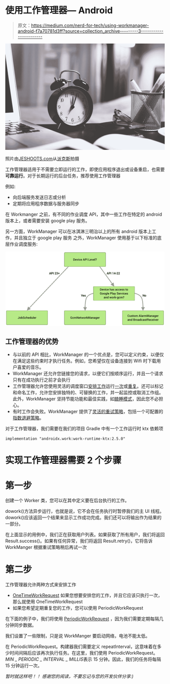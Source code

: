 # 使用工作管理器— Android

> 原文：<https://medium.com/nerd-for-tech/using-workmanager-android-f7a70781d3ff?source=collection_archive---------3----------------------->

![](img/a3f50b016062adfd1aae44991b4ffd53.png)

照片由[JESHOOTS.com](https://www.pexels.com/@jeshoots-com-147458?utm_content=attributionCopyText&utm_medium=referral&utm_source=pexels)从[派克斯](https://www.pexels.com/photo/black-twin-bell-alarm-desk-clock-on-table-714701/?utm_content=attributionCopyText&utm_medium=referral&utm_source=pexels)拍摄

工作管理器适用于不需要立即运行的工作，即使应用程序退出或设备重启，也需要**可靠运行**。对于长期运行的后台任务，推荐使用工作管理器

例如:

*   向后端服务发送日志或分析
*   定期将应用程序数据与服务器同步

在 Workmanger 之前，有不同的作业调度 API，其中一些工作在特定的 android 版本上，或者需要安装 google play 服务。

另一方面，WorkManager 可以在冰淇淋三明治以上的所有 android 版本上工作，并且独立于 google play 服务
之外，WorkManager 使用基于以下标准的底层作业调度服务:

![](img/3957b3b2597a251507786345a01d5656.png)

## **工作管理器的优势**

*   与以前的 API 相比，WorkManager 的一个优点是，您可以定义约束，以便仅在满足这些约束时才执行任务。例如，您希望仅在设备连接到 Wifi 时下载用户喜爱的音乐。
*   WorkManager 还允许您链接您的请求，以便它们按顺序运行，并且一个请求只有在成功执行之前才会执行
*   工作管理器允许您使用灵活的调度窗口[安排工作](https://developer.android.com/topic/libraries/architecture/workmanager/how-to/define-work)运行[一次](https://developer.android.com/reference/androidx/work/OneTimeWorkRequest)或[重复](https://developer.android.com/reference/androidx/work/PeriodicWorkRequest)。还可以标记和命名工作，允许您安排独特的、可替换的工作，并一起监控或取消工作组。此外，WorkManager 坚持节能功能和最佳实践，如[瞌睡模式](https://developer.android.com/training/monitoring-device-state/doze-standby)，因此您不必担心。
*   有时工作会失败。WorkManager 提供了[灵活的重试策略](https://developer.android.com/topic/libraries/architecture/workmanager/how-to/define-work#retries_backoff)，包括一个可配置的[指数退避策略](https://developer.android.com/reference/androidx/work/BackoffPolicy)。

对于工作管理器，我们需要在我们的项目 Gradle 中有一个工作运行时 ktx 依赖项

```
implementation "androidx.work:work-runtime-ktx:2.5.0"
```

# **实现工作管理器需要 2 个步骤**

# **第一步**

创建一个 Worker 类，您可以在其中定义要在后台执行的工作。

dowork()方法异步运行，也就是说，它不会在任务执行时暂停我们的主 UI 线程。dowork()应该返回一个结果来显示工作成功完成。我们还可以将输出作为结果的一部分。

在上面显示的用例中，我们正在获取用户列表。如果获取了所有用户，我们将返回 Result.success()。如果有任何异常，我们将返回 Result.retry()，它将告诉 WorkManger 根据重试策略稍后再试一次

# 第二步

工作管理器允许两种方式来安排工作

*   [OneTimeWorkRequest](https://developer.android.com/reference/androidx/work/OneTimeWorkRequest)
    如果您想要安排您的工作，并且它应该只执行一次，那么就使用 OneTimeWorkRequest
*   如果您希望定期重复您的工作，您可以使用 PeriodicWorkRequest

在下面的例子中，我们将使用 [PeriodicWorkRequest](https://developer.android.com/reference/androidx/work/PeriodicWorkRequest) ，因为我们需要定期每隔几分钟同步数据。

我们设置了一些限制，只是说 WorkManger 要启动网络，电池不能太低。

在 PeriodicWorkRequest。构建器我们需要定义 repeatInterval，这意味着在多少时间间隔后应该再次执行任务。在这里，我们使用 PeriodicWorkRequest。*MIN _ PERIODIC _ INTERVAL _ MILLIS*表示 15 分钟。因此，我们的任务将每隔 15 分钟运行一次。

*暂时就这样吧！！
感谢您的阅读，不要忘记与您的开发伙伴分享:)*